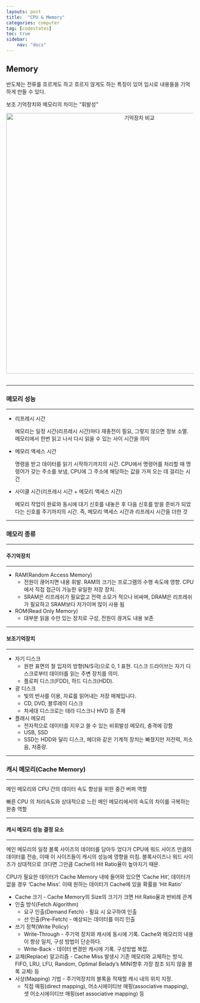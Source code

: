 ```yaml
---
layouts: post
title:  "CPU & Memory"
categories: computer
tag: [codestates]
toc: true
sidebar:
    nav: "docs"
---
```


## Memory

반도체는 전류를 흐르게도 하고 흐르지 않게도 하는 특징이 있어 임시로 내용들을 기억하게 만들 수 있다.

보조 기억장치와 메모리의 차이는 “휘발성”

<html>
    <div style ="text-align:center">
        <img src= "https://user-images.githubusercontent.com/58800295/181215592-cac772d9-cade-4b81-8795-faa6fd3853a8.png" alt="기억장치 비교" width="700" height="700">
    </div>
</html><br/>

---

### 메모리 성능
---

- 리프레시 시간
  
  메모리는 일정 시간(리프레시 시간)마다 재충전이 필요, 그렇지 않으면 정보 소멸. 메모리에서 한번 읽고 나서 다시 읽을 수 있는 사이 시간을 의미

- 메모리 액세스 시간
  
  명령을 받고 데이터를 읽기 시작하기까지의 시간. CPU에서 명령어를 처리할 때 명령어가 갖는 주소를 보냄, CPU에 그 주소에 해당하는 값을 가져 오는 데 걸리는 시간

- 사이클 시간(리프레시 시간 + 메모리 액세스 시간)

  메모리 작업이 완료와 동시에 대기 신호를 내놓은 후 다음 신호를 받을 준비가 되었다는 신호를 주기까지의 시간. 즉, 메모리 액세스 시간과 리프레시 시간을 더한 것

---

### 메모리 종류
---

#### 주기억장치
---

- RAM(Random Access Memory)
  - 전원이 끊어지면 내용 휘발. RAM의 크기는 프로그램의 수행 속도에 영향. CPU에서 직접 접근이 가능한 유일한 저장 장치.
  - SRAM은 리프레쉬가 필요없고 전력 소모가 적으나 비싸며, DRAM은 리프레쉬가 필요하고 SRAM보다 저가이며 많이 사용 됨
- ROM(Read Only Memory)
  - 대부분 읽을 수만 있는 장치로 구성, 전원이 끊겨도 내용 보존

---

#### 보조기억장치
---

- 자기 디스크
  - 원판 표면의 철 입자의 방향(N/S극)으로 0, 1 표현. 디스크 드라이브는 자기 디스크로부터 데이터를 읽는 주변 장치를 의미.
  - 플로피 디스크(FDD), 하드 디스크(HDD).
- 광 디스크
  - 빛의 반사를 이용, 자료를 읽어내는 저장 매체입니다.
  - CD, DVD, 블루레이 디스크
  - 차세대 디스크로는 테라 디스크나 HVD 등 존재
- 플래시 메모리
  - 전자적으로 데이터를 지우고 쓸 수 있는 비휘발성 메모리, 충격에 강함
  - USB, SSD
  - SSD는 HDD와 달리 디스크, 헤더와 같은 기계적 장치는 빠졌지만 저전력, 저소음, 저중량.

---

### 캐시 메모리(Cache Memory)
---

메인 메모리와 CPU 간의 데이터 속도 향상을 위한 중간 버퍼 역할

빠른 CPU 의 처리속도와 상대적으로 느린 메인 메모리에서의 속도의 차이를 극복하는 완충 역할

---

#### 캐시 메모리 성능 결정 요소
---

메인 메모리의 일정 블록 사이즈의 데이터를 담아두 었다가 CPU에 워드 사이즈 만큼의 데이터를 전송, 이때 이 사이즈들이 캐시의 성능에 영향을 미침. 블록사이즈나 워드 사이즈가 상대적으로 크다면 그만큼 Cache의 Hit Ratio율이 높아지기 때문.

CPU가 필요한 데이터가 Cache Memory 내에 들어와 있으면 ‘Cache Hit’, 데이터가 없을 경우 ‘Cache Miss’. 이때 원하는 데이터가 Cache에 있을 확률을 ‘Hit Ratio’

- Cache 크기 - Cache Memory의 Size의 크기가 크면 Hit Ratio율과 반비례 관계
- 인출 방식(Fetch Algorithm)
  - 요구 인출(Demand Fetch) - 필요 시 요구하여 인출
  - 선 인출(Pre-Fetch) - 예상되는 데이터를 미리 인출
- 쓰기 정책(Write Policy)
  - Write-Through - 주기억 장치와 캐시에 동시에 기록. Cache와 메모리의 내용이 항상 일치, 구성 방법이 단순하다.
  - Write-Back - 데이터 변경만 캐시에 기록. 구성방법 복잡.
- 교체(Replace) 알고리즘 - Cache Miss 발생시 기존 메모리와 교체하는 방식. FIFO, LRU, LFU, Random, Optimal Belady’s MIN(향후 가장 참조 되지 않을 블록 교체) 등
- 사상(Mapping) 기법 - 주기억장치의 블록을 적재할 캐시 내의 위치 지정. 
  - 직접 매핑(direct mapping), 어소시에이티브 매핑(associative mapping), 셋 어소시에이티브 매핑(set associative mapping) 등